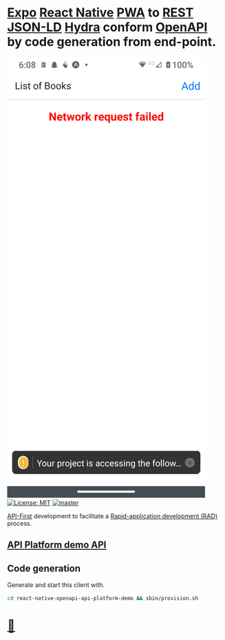 # [Expo](http://expo.io/) [React Native](https://reactnative.dev)  [PWA](https://en.wikipedia.org/wiki/Progressive_web_applications) to [REST](http://en.wikipedia.org/wiki/REST) [JSON-LD](http://en.wikipedia.org/wiki/JSON-LD) [Hydra](http://hydra-cg.com) conform [OpenAPI](http://swagger.io/resources/open-api) by code generation from end-point.
![React Native OpenAPI API Platform demo](./doc/react-native-openapi-api-platform-demo.png?raw=true "React Native OpenAPI API Platform demo")
[![License: MIT](https://img.shields.io/badge/License-MIT-blue.svg)](https://raw.githubusercontent.com/noud/react-native-openapi-api-platform-demo/master/LICENSE)
[![master](https://img.shields.io/badge/current-dev-aa11ff.svg)](https://github.com/noud/react-native-openapi-api-platform-demo/releases)

[API-First](https://swagger.io/resources/articles/adopting-an-api-first-approach/) development to facilitate a [Rapid-application development (RAD)](https://en.wikipedia.org/wiki/Rapid_application_development) process.
## [API Platform demo API](http://demo.api-platform.com)
## Code generation
Generate and start this client with.
```bash
cd react-native-openapi-api-platform-demo && sbin/provision.sh
```
# [📁](http://github.com/noud)